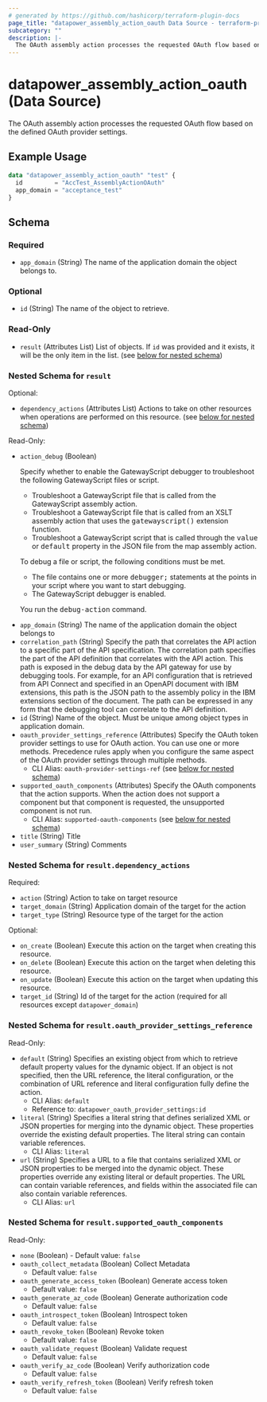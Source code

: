 ```yaml
---
# generated by https://github.com/hashicorp/terraform-plugin-docs
page_title: "datapower_assembly_action_oauth Data Source - terraform-provider-datapower"
subcategory: ""
description: |-
  The OAuth assembly action processes the requested OAuth flow based on the defined OAuth provider settings.
---
```


# datapower_assembly_action_oauth (Data Source)

The OAuth assembly action processes the requested OAuth flow based on the defined OAuth provider settings.

## Example Usage

```terraform
data "datapower_assembly_action_oauth" "test" {
  id         = "AccTest_AssemblyActionOAuth"
  app_domain = "acceptance_test"
}
```

<!-- schema generated by tfplugindocs -->
## Schema

### Required

- `app_domain` (String) The name of the application domain the object belongs to.

### Optional

- `id` (String) The name of the object to retrieve.

### Read-Only

- `result` (Attributes List) List of objects. If `id` was provided and it exists, it will be the only item in the list. (see [below for nested schema](#nestedatt--result))

<a id="nestedatt--result"></a>
### Nested Schema for `result`

Optional:

- `dependency_actions` (Attributes List) Actions to take on other resources when operations are performed on this resource. (see [below for nested schema](#nestedatt--result--dependency_actions))

Read-Only:

- `action_debug` (Boolean) <p>Specify whether to enable the GatewayScript debugger to troubleshoot the following GatewayScript files or script.</p><ul><li>Troubleshoot a GatewayScript file that is called from the GatewayScript assembly action.</li><li>Troubleshoot a GatewayScript file that is called from an XSLT assembly action that uses the <tt>gatewayscript()</tt> extension function.</li><li>Troubleshoot a GatewayScript script that is called through the <tt>value</tt> or <tt>default</tt> property in the JSON file from the map assembly action.</li></ul><p>To debug a file or script, the following conditions must be met.</p><ul><li>The file contains one or more <tt>debugger;</tt> statements at the points in your script where you want to start debugging.</li><li>The GatewayScript debugger is enabled.</li></ul><p>You run the <tt>debug-action</tt> command.</p>
- `app_domain` (String) The name of the application domain the object belongs to
- `correlation_path` (String) Specify the path that correlates the API action to a specific part of the API specification. The correlation path specifies the part of the API definition that correlates with the API action. This path is exposed in the debug data by the API gateway for use by debugging tools. For example, for an API configuration that is retrieved from API Connect and specified in an OpenAPI document with IBM extensions, this path is the JSON path to the assembly policy in the IBM extensions section of the document. The path can be expressed in any form that the debugging tool can correlate to the API definition.
- `id` (String) Name of the object. Must be unique among object types in application domain.
- `oauth_provider_settings_reference` (Attributes) Specify the OAuth token provider settings to use for OAuth action. You can use one or more methods. Precedence rules apply when you configure the same aspect of the OAuth provider settings through multiple methods.
  - CLI Alias: `oauth-provider-settings-ref` (see [below for nested schema](#nestedatt--result--oauth_provider_settings_reference))
- `supported_oauth_components` (Attributes) Specify the OAuth components that the action supports. When the action does not support a component but that component is requested, the unsupported component is not run.
  - CLI Alias: `supported-oauth-components` (see [below for nested schema](#nestedatt--result--supported_oauth_components))
- `title` (String) Title
- `user_summary` (String) Comments

<a id="nestedatt--result--dependency_actions"></a>
### Nested Schema for `result.dependency_actions`

Required:

- `action` (String) Action to take on target resource
- `target_domain` (String) Application domain of the target for the action
- `target_type` (String) Resource type of the target for the action

Optional:

- `on_create` (Boolean) Execute this action on the target when creating this resource.
- `on_delete` (Boolean) Execute this action on the target when deleting this resource.
- `on_update` (Boolean) Execute this action on the target when updating this resource.
- `target_id` (String) Id of the target for the action (required for all resources except `datapower_domain`)


<a id="nestedatt--result--oauth_provider_settings_reference"></a>
### Nested Schema for `result.oauth_provider_settings_reference`

Read-Only:

- `default` (String) Specifies an existing object from which to retrieve default property values for the dynamic object. If an object is not specified, then the URL reference, the literal configuration, or the combination of URL reference and literal configuration fully define the action.
  - CLI Alias: `default`
  - Reference to: `datapower_oauth_provider_settings:id`
- `literal` (String) Specifies a literal string that defines serialized XML or JSON properties for merging into the dynamic object. These properties override the existing default properties. The literal string can contain variable references.
  - CLI Alias: `literal`
- `url` (String) Specifies a URL to a file that contains serialized XML or JSON properties to be merged into the dynamic object. These properties override any existing literal or default properties. The URL can contain variable references, and fields within the associated file can also contain variable references.
  - CLI Alias: `url`


<a id="nestedatt--result--supported_oauth_components"></a>
### Nested Schema for `result.supported_oauth_components`

Read-Only:

- `none` (Boolean) - Default value: `false`
- `oauth_collect_metadata` (Boolean) Collect Metadata
  - Default value: `false`
- `oauth_generate_access_token` (Boolean) Generate access token
  - Default value: `false`
- `oauth_generate_az_code` (Boolean) Generate authorization code
  - Default value: `false`
- `oauth_introspect_token` (Boolean) Introspect token
  - Default value: `false`
- `oauth_revoke_token` (Boolean) Revoke token
  - Default value: `false`
- `oauth_validate_request` (Boolean) Validate request
  - Default value: `false`
- `oauth_verify_az_code` (Boolean) Verify authorization code
  - Default value: `false`
- `oauth_verify_refresh_token` (Boolean) Verify refresh token
  - Default value: `false`
